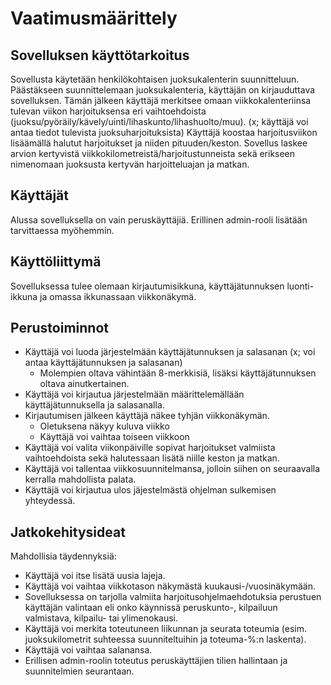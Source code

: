 # Vaatimusmäärittely

## Sovelluksen käyttötarkoitus

Sovellusta käytetään henkilökohtaisen juoksukalenterin suunnitteluun. Päästäkseen suunnittelemaan juoksukalenteria, käyttäjän on kirjauduttava sovelluksen.
Tämän jälkeen käyttäjä merkitsee omaan viikkokalenteriinsa tulevan viikon harjoituksensa eri vaihtoehdoista (juoksu/pyöräily/kävely/uinti/lihaskunto/lihashuolto/muu).  (x; käyttäjä voi antaa tiedot tulevista juoksuharjoituksista)
Käyttäjä koostaa harjoitusviikon lisäämällä halutut harjoitukset ja niiden pituuden/keston. Sovellus laskee arvion kertyvistä viikkokilometreistä/harjoitustunneista sekä erikseen nimenomaan juoksusta kertyvän harjoitteluajan ja matkan. 

## Käyttäjät

Alussa sovelluksella on vain peruskäyttäjiä. Erillinen admin-rooli lisätään tarvittaessa myöhemmin.

## Käyttöliittymä

Sovelluksessa tulee olemaan kirjautumisikkuna, käyttäjätunnuksen luonti-ikkuna ja omassa ikkunassaan viikkonäkymä. 

## Perustoiminnot

- Käyttäjä voi luoda järjestelmään käyttäjätunnuksen ja salasanan (x; voi antaa käyttäjätunnuksen ja salasanan)
  - Molempien oltava vähintään 8-merkkisiä, lisäksi käyttäjätunnuksen oltava ainutkertainen.
- Käyttäjä voi kirjautua järjestelmään määrittelemällään käyttäjätunnuksella ja salasanalla.
- Kirjautumisen jälkeen käyttäjä näkee tyhjän viikkonäkymän.
  - Oletuksena näkyy kuluva viikko
  - Käyttäjä voi vaihtaa toiseen viikkoon
- Käyttäjä voi valita viikonpäiville sopivat harjoitukset valmiista vaihtoehdoista sekä halutessaan lisätä niille keston ja matkan. 
- Käyttäjä voi tallentaa viikkosuunnitelmansa, jolloin siihen on seuraavalla kerralla mahdollista palata.
- Käyttäjä voi kirjautua ulos jäjestelmästä ohjelman sulkemisen yhteydessä.


## Jatkokehitysideat

Mahdollisia täydennyksiä:

- Käyttäjä voi itse lisätä uusia lajeja.
- Käyttäjä voi vaihtaa viikkotason näkymästä kuukausi-/vuosinäkymään.
- Sovelluksessa on tarjolla valmiita harjoitusohjelmaehdotuksia perustuen käyttäjän valintaan eli onko käynnissä peruskunto-, kilpailuun valmistava, kilpailu- tai ylimenokausi.
- Käyttäjä voi merkita toteutuneen liikunnan ja seurata toteumia (esim. juoksukilometrit suhteessa suunniteltuihin ja toteuma-%:n laskenta).
- Käyttäjä voi vaihtaa salanansa.
- Erillisen admin-roolin toteutus peruskäyttäjien tilien hallintaan ja suunnitelmien seurantaan.
